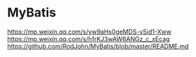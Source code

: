 # MyBatis

https://mp.weixin.qq.com/s/yw9aHs0geMDS-vSid1-Xww
https://mp.weixin.qq.com/s/h1rKJ3wAW6ANGz_c_xEcag
https://github.com/RodJohn/MyBatis/blob/master/README.md
